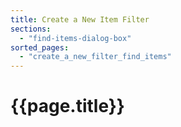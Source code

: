 ```yaml
---
title: Create a New Item Filter
sections:
  - "find-items-dialog-box"
sorted_pages:
  - "create_a_new_filter_find_items"
---
```

# {{page.title}}
